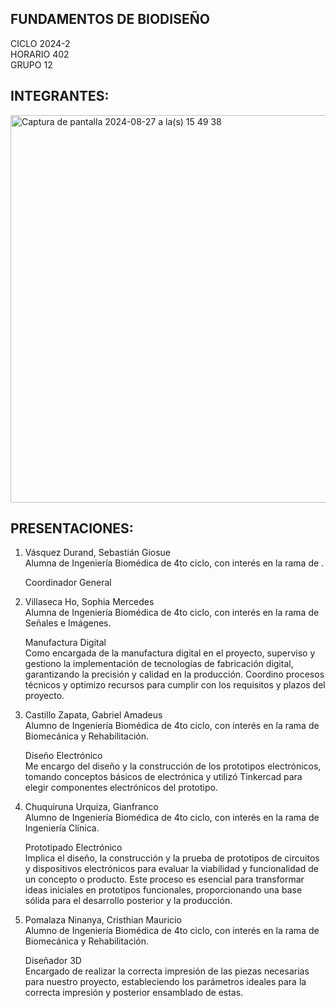FUNDAMENTOS DE BIODISEÑO
- 

CICLO 2024-2 \
HORARIO 402 \
GRUPO 12


INTEGRANTES:
- 
<img width="620" alt="Captura de pantalla 2024-08-27 a la(s) 15 49 38" src="https://github.com/user-attachments/assets/9ee04d3e-d7c2-4028-9153-fedffae99a4d">


PRESENTACIONES:
- 
1. Vásquez Durand, Sebastián Giosue \
   Alumna de Ingeniería Biomédica de 4to ciclo, con interés en la rama de .

   Coordinador General

2. Villaseca Ho, Sophia Mercedes \
   Alumna de Ingeniería Biomédica de 4to ciclo, con interés en la rama de Señales e Imágenes.

   Manufactura Digital \
   Como encargada de la manufactura digital en el proyecto, superviso y gestiono la implementación de tecnologías de fabricación digital, garantizando la precisión y calidad en la producción. Coordino procesos técnicos y optimizo recursos para cumplir con los requisitos y plazos del proyecto.

3. Castillo Zapata, Gabriel Amadeus \
   Alumno de Ingeniería Biomédica de 4to ciclo, con interés en la rama de Biomecánica y Rehabilitación.

   Diseño Electrónico \
   Me encargo del diseño y la construcción de los prototipos electrónicos, tomando conceptos básicos de electrónica y utilizó Tinkercad para elegir componentes electrónicos del prototipo.

4. Chuquiruna Urquiza, Gianfranco \
   Alumno de Ingeniería Biomédica de 4to ciclo, con interés en la rama de Ingeniería Clínica.

   Prototipado Electrónico \
   Implica el diseño, la construcción y la prueba de prototipos de circuitos y dispositivos electrónicos para evaluar la viabilidad y funcionalidad de un concepto o producto. Este proceso es esencial para transformar ideas iniciales en prototipos funcionales, proporcionando una base sólida para el desarrollo posterior y la producción.

5. Pomalaza Ninanya, Cristhian Mauricio \
   Alumno de Ingeniería Biomédica de 4to ciclo, con interés en la rama de Biomecánica y Rehabilitación.

   Diseñador 3D \
   Encargado de realizar la correcta impresión de las piezas necesarias para nuestro proyecto, estableciendo los parámetros ideales para la correcta impresión y posterior ensamblado de estas.







